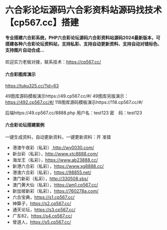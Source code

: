 # 六合彩论坛源码六合彩资料站源码找技术【cp567.cc】搭建

#### 专业搭建六合彩系统，PHP六合彩论坛源码六合彩资料站源码2024最新版本，可搭建各种六合彩论坛资料站，支持私彩、支持自动更新资料、支持自动对错标色、支持图片自动合成...
欢迎实力老板对接，联系技术：https://cp567.cc/


#### 六合彩图库演示
https://tuku325.cc/?id=63

49图库源码模板演示https://49.cp567.cc/#/
49图库另版演示：https://492.cp567.cc/#/
118图库源码模板演示https://118.cp567.cc/#/

后端https://49.cp567.cc/8888.php
用户名：test123
密　码：test123

#### 六合彩论坛搭建案例
一键生成资料，自动更新资料，一键更新资料：开 准错
- 港澳午夜彩（私彩）,http://wy0030.com/
- 新台彩（私彩），http://www.xtc8888.com/
- 海龙王（私彩），https://www.ab23888.cc/
- 新港六合彩（私彩），https://www.xg8888.cc/
- 港澳六合彩（私彩），https://98855.net/
- 澳门新彩（私彩），http://330508.sbs/
- 澳门黄大仙（私彩），https://am1.cp567.cc/
- 新加坡新彩（私彩），https://760278a.com/
- 六合宝典，https://s1.cp567.cc/
- 神算子，https://s2.cp567.cc/
- 通天论坛，https://s3.cp567.cc/
- 广东82，https://s4.cp567.cc/
- 曾道人，https://s5.cp567.cc/

